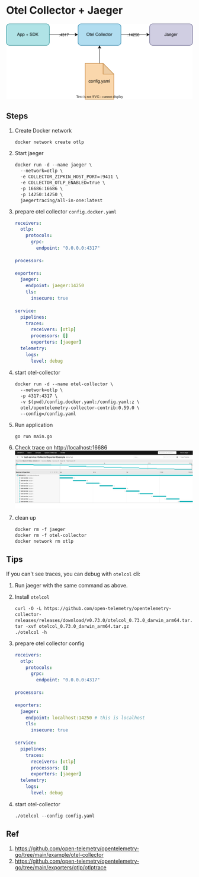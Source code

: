 # Otel Collector + Jaeger

![](../docs/otel-collector.drawio.svg)

## Steps

1. Create Docker network
    ```
    docker network create otlp
    ```
1. Start jaeger

    ```
    docker run -d --name jaeger \
      --network=otlp \
      -e COLLECTOR_ZIPKIN_HOST_PORT=:9411 \
      -e COLLECTOR_OTLP_ENABLED=true \
      -p 16686:16686 \
      -p 14250:14250 \
      jaegertracing/all-in-one:latest
    ```
1. prepare otel collector `config.docker.yaml`

    ```yaml
    receivers:
      otlp:
        protocols:
          grpc:
            endpoint: "0.0.0.0:4317"

    processors:

    exporters:
      jaeger:
        endpoint: jaeger:14250
        tls:
          insecure: true

    service:
      pipelines:
        traces:
          receivers: [otlp]
          processors: []
          exporters: [jaeger]
      telemetry:
        logs:
          level: debug
    ```
1. start otel-collector

    ```
    docker run -d --name otel-collector \
      --network=otlp \
      -p 4317:4317 \
      -v $(pwd)/config.docker.yaml:/config.yaml:z \
      otel/opentelemetry-collector-contrib:0.59.0 \
      --config=/config.yaml
    ```
1. Run application
    ```
    go run main.go
    ```

1. Check trace on http://localhost:16686
    ![](../docs/jaeger-otel-collector.png)

1. clean up

    ```
    docker rm -f jaeger
    docker rm -f otel-collector
    docker network rm otlp
    ```

## Tips

If you can't see traces, you can debug with `otelcol` cli:

1. Run jaeger with the same command as above.
1. Install `otelcol`
    ```
    curl -O -L https://github.com/open-telemetry/opentelemetry-collector-releases/releases/download/v0.73.0/otelcol_0.73.0_darwin_arm64.tar.gz
    tar -xvf otelcol_0.73.0_darwin_arm64.tar.gz
    ./otelcol -h
    ```
1. prepare otel collector config

    ```yaml
    receivers:
      otlp:
        protocols:
          grpc:
            endpoint: "0.0.0.0:4317"

    processors:

    exporters:
      jaeger:
        endpoint: localhost:14250 # this is localhost
        tls:
          insecure: true

    service:
      pipelines:
        traces:
          receivers: [otlp]
          processors: []
          exporters: [jaeger]
      telemetry:
        logs:
          level: debug
    ```
1. start otel-collector
    ```
    ./otelcol --config config.yaml
    ```

## Ref
1. https://github.com/open-telemetry/opentelemetry-go/tree/main/example/otel-collector
1. https://github.com/open-telemetry/opentelemetry-go/tree/main/exporters/otlp/otlptrace
